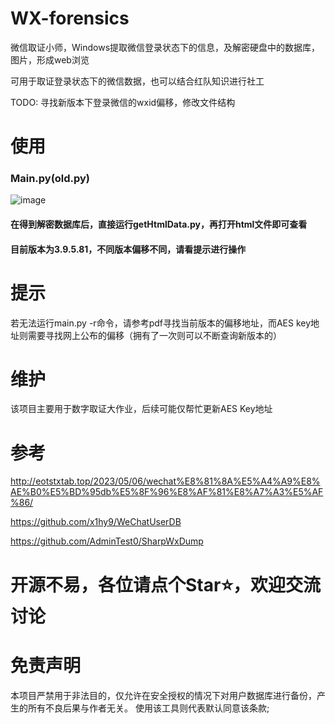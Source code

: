 # WX-forensics
微信取证小师，Windows提取微信登录状态下的信息，及解密硬盘中的数据库，图片，形成web浏览

可用于取证登录状态下的微信数据，也可以结合红队知识进行社工

TODO: 寻找新版本下登录微信的wxid偏移，修改文件结构


# 使用
### Main.py(old.py)
![image](https://github.com/i-Corner/WX-forensics/assets/80880063/aec8ea11-082f-49ff-9ff2-b7aeb15e3a58)
#### 在得到解密数据库后，直接运行getHtmlData.py，再打开html文件即可查看
#### 目前版本为3.9.5.81，不同版本偏移不同，请看提示进行操作



# 提示
若无法运行main.py -r命令，请参考pdf寻找当前版本的偏移地址，而AES key地址则需要寻找网上公布的偏移（拥有了一次则可以不断查询新版本的）

# 维护
该项目主要用于数字取证大作业，后续可能仅帮忙更新AES Key地址

# 参考
http://eotstxtab.top/2023/05/06/wechat%E8%81%8A%E5%A4%A9%E8%AE%B0%E5%BD%95db%E5%8F%96%E8%AF%81%E8%A7%A3%E5%AF%86/

https://github.com/x1hy9/WeChatUserDB

https://github.com/AdminTest0/SharpWxDump

# 开源不易，各位请点个Star⭐，欢迎交流讨论

# 免责声明
本项目严禁用于非法目的，仅允许在安全授权的情况下对用户数据库进行备份，产生的所有不良后果与作者无关。
使用该工具则代表默认同意该条款;
